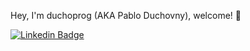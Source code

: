  Hey, I'm duchoprog (AKA Pablo Duchovny), welcome! 👋

[![Linkedin Badge](https://img.shields.io/badge/-duchoprog-blue?style=flat-square&logo=Linkedin&logoColor=white&link=https://https://www.linkedin.com/in/pablo-l-duchovny/)](https://www.linkedin.com/in/pablo-l-duchovny/)
